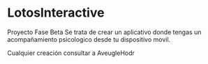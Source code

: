 # LotosInteractive
Proyecto Fase Beta
Se trata de crear un aplicativo donde tengas un acompañamiento psicologico desde tu dispositivo movil.

Cualquier creación consultar a AveugleHodr
